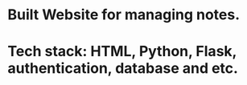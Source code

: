 # Built  Website for managing notes. 
# Tech stack: HTML, Python, Flask, authentication, database and etc.
